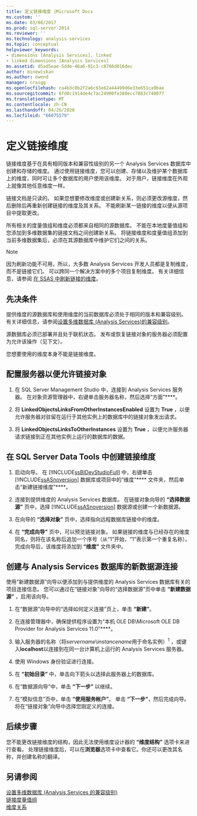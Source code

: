 ```yaml
---
title: 定义链接维度 |Microsoft Docs
ms.custom: ''
ms.date: 03/08/2017
ms.prod: sql-server-2014
ms.reviewer: ''
ms.technology: analysis-services
ms.topic: conceptual
helpviewer_keywords:
- dimensions [Analysis Services], linked
- linked dimensions [Analysis Services]
ms.assetid: d5ad5eae-5dde-46a6-91c3-c8766d016dec
author: minewiskan
ms.author: owend
manager: craigg
ms.openlocfilehash: ca4b3c0b2f2a6c63e62a44499d6e33e651ca9bae
ms.sourcegitcommit: 6fd8c1914de4c7ac24900fe388ecc7883c740077
ms.translationtype: MT
ms.contentlocale: zh-CN
ms.lasthandoff: 04/26/2020
ms.locfileid: "66075579"
---
```

# <a name="define-linked-dimensions"></a>定义链接维度
  链接维度基于在具有相同版本和兼容性级别的另一个 Analysis Services 数据库中创建和存储的维度。 通过使用链接维度，您可以创建、存储以及维护某个数据库上的维度，同时可让多个数据库的用户使用该维度。 对于用户，链接维度在外观上就像其他任意维度一样。  
  
 链接文档是只读的。 如果您想要修改维度或创建新关系，则必须更改源维度，然后删除后再重新创建链接的维度及其关系。 不能刷新某一链接的维度以便从源项目中提取更改。  
  
 所有相关的度量值组和维度必须都来自相同的源数据库。 不能在本地度量值组和您添加到多维数据集的链接文档之间创建新关系。 将链接维度和度量值组添加到当前多维数据集后，必须在其源数据库中维护它们之间的关系。  
  
> [!NOTE]  
>  因为刷新功能不可用，所以，大多数 Analysis Services 开发人员都是复制维度，而不是链接它们。 可以跨同一个解决方案中的多个项目复制维度。 有关详细信息，请参阅 [在 SSAS 中刷新链接的维度](http://sqlblog.com/blogs/marco_russo/archive/2006/09/12/refresh-of-a-linked-dimension-in-ssas.aspx)。  
  
## <a name="prerequisites"></a>先决条件  
 提供维度的源数据库和使用维度的当前数据库必须处于相同的版本和兼容级别。 有关详细信息，请参阅[设置多维数据库 &#40;Analysis Services&#41;的兼容级别](compatibility-level-of-a-multidimensional-database-analysis-services.md)。  
  
 源数据库必须已部署并且处于联机状态。 发布或恢复链接对象的服务器必须配置为允许该操作（见下文）。  
  
 您想要使用的维度本身不能是链接维度。  
  
## <a name="configure-server-to-allow-linked-objects"></a>配置服务器以便允许链接对象  
  
1.  在 SQL Server Management Studio 中，连接到 Analysis Services 服务器。 在对象资源管理器中，右键单击服务器名称，然后选择“方面”****。  
  
2.  将 **LinkedObjectsLinksFromOtherInstancesEnabled** 设置为 **True** ，以便允许服务器对驻留在运行于其他实例上的数据库中的链接对象发出请求。  
  
3.  将 **LinkedObjectsLinksToOtherInstances** 设置为 **True** ，以便允许服务器请求链接到正在其他实例上运行的数据库的数据。  
  
## <a name="create-a-linked-dimension-in-sql-server-data-tools"></a>在 SQL Server Data Tools 中创建链接维度  
  
1.  启动向导。 在 [!INCLUDE[ssBIDevStudioFull](../../includes/ssbidevstudiofull-md.md)] 中，右键单击 [!INCLUDE[ssASnoversion](../../includes/ssasnoversion-md.md)] 数据库或项目中的“维度”**** 文件夹，然后单击“新建链接维度”****。  
  
2.  连接到提供维度的 Analysis Services 数据库。 在链接对象向导的 **“选择数据源”** 页中，选择 [!INCLUDE[ssASnoversion](../../includes/ssasnoversion-md.md)] 数据源或创建一个新数据源。  
  
3.  在向导的 **“选择对象”** 页中，选择指向远程数据库链接中的维度。  
  
4.  在 **“完成向导”** 页中，可以预览链接对象。 如果链接的维度与已经存在的维度同名，则将在该名称后追加一个序号（从“1”开始，“1”表示第一个重复名称）。 完成向导后，该维度将添加到 **“维度”** 文件夹中。  
  
##  <a name="create-a-new-data-source-connection-to-an-analysis-services-database"></a><a name="bkmk_CreateNew"></a> 创建与 Analysis Services 数据库的新数据源连接  
 使用“新建数据源”向导以便添加到与提供维度的 Analysis Services 数据库有关的项目连接信息。 您可以通过在“链接对象”向导的“选择数据源”页中单击 **“新建数据源”** ，启用该向导。  
  
1.  在“数据源”向导中的“选择如何定义连接”页上，单击 **“新建”**。  
  
2.  在连接管理器中，确保提供程序设置为“本机 OLE DB\Microsoft OLE DB Provider for Analysis Services 11.0”****。  
  
3.  输入服务器的名称（将*servername*\\*instancename*用于命名实例）<sup>1</sup> ，或键入**localhost**以连接到在同一台计算机上运行的 Analysis Services 服务器。  
  
4.  使用 Windows 身份验证进行连接。  
  
5.  在 **“初始目录”** 中，单击向下箭头以选择此服务器上的数据库。  
  
6.  在“数据源向导”中，单击 **“下一步”** 以继续。  
  
7.  在“模拟信息”页中，单击 **“使用服务帐户”**。 单击 **“下一步”**，然后完成向导。 将在“链接对象”向导中选择您刚定义的连接。  
  
## <a name="next-steps"></a>后续步骤  
 您不能更改链接维度的结构，因此无法使用维度设计器的 **“维度结构”** 选项卡来进行查看。 处理链接维度后，可以在**浏览器**选项卡中查看它。你还可以更改其名称，并创建名称的翻译。  
  
## <a name="see-also"></a>另请参阅  
 [设置多维数据库 &#40;Analysis Services 的兼容级别&#41;](compatibility-level-of-a-multidimensional-database-analysis-services.md)   
 [链接度量值组](linked-measure-groups.md)   
 [维度关系](../multidimensional-models-olap-logical-cube-objects/dimension-relationships.md)  
  
  
